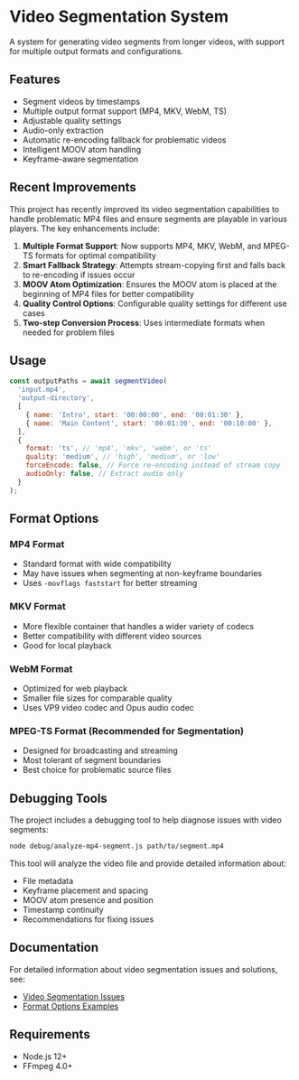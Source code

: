 # Video Segmentation System

A system for generating video segments from longer videos, with support for multiple output formats and configurations.

## Features

- Segment videos by timestamps
- Multiple output format support (MP4, MKV, WebM, TS)
- Adjustable quality settings
- Audio-only extraction
- Automatic re-encoding fallback for problematic videos
- Intelligent MOOV atom handling
- Keyframe-aware segmentation

## Recent Improvements

This project has recently improved its video segmentation capabilities to handle problematic MP4 files and ensure segments are playable in various players. The key enhancements include:

1. **Multiple Format Support**: Now supports MP4, MKV, WebM, and MPEG-TS formats for optimal compatibility
2. **Smart Fallback Strategy**: Attempts stream-copying first and falls back to re-encoding if issues occur
3. **MOOV Atom Optimization**: Ensures the MOOV atom is placed at the beginning of MP4 files for better compatibility
4. **Quality Control Options**: Configurable quality settings for different use cases
5. **Two-step Conversion Process**: Uses intermediate formats when needed for problem files

## Usage

```javascript
const outputPaths = await segmentVideo(
  'input.mp4',
  'output-directory',
  [
    { name: 'Intro', start: '00:00:00', end: '00:01:30' },
    { name: 'Main Content', start: '00:01:30', end: '00:10:00' },
  ],
  {
    format: 'ts', // 'mp4', 'mkv', 'webm', or 'ts'
    quality: 'medium', // 'high', 'medium', or 'low'
    forceEncode: false, // Force re-encoding instead of stream copy
    audioOnly: false, // Extract audio only
  }
);
```

## Format Options

### MP4 Format

- Standard format with wide compatibility
- May have issues when segmenting at non-keyframe boundaries
- Uses `-movflags faststart` for better streaming

### MKV Format

- More flexible container that handles a wider variety of codecs
- Better compatibility with different video sources
- Good for local playback

### WebM Format

- Optimized for web playback
- Smaller file sizes for comparable quality
- Uses VP9 video codec and Opus audio codec

### MPEG-TS Format (Recommended for Segmentation)

- Designed for broadcasting and streaming
- Most tolerant of segment boundaries
- Best choice for problematic source files

## Debugging Tools

The project includes a debugging tool to help diagnose issues with video segments:

```bash
node debug/analyze-mp4-segment.js path/to/segment.mp4
```

This tool will analyze the video file and provide detailed information about:

- File metadata
- Keyframe placement and spacing
- MOOV atom presence and position
- Timestamp continuity
- Recommendations for fixing issues

## Documentation

For detailed information about video segmentation issues and solutions, see:

- [Video Segmentation Issues](docs/video-segmentation-issues.md)
- [Format Options Examples](examples/format-options.md)

## Requirements

- Node.js 12+
- FFmpeg 4.0+
